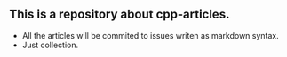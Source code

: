 ## This is a repository about cpp-articles.

- All the articles will be commited to issues writen as markdown syntax.
- Just collection.
